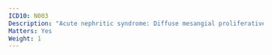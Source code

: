 ```yaml
---
ICD10: N003
Description: "Acute nephritic syndrome: Diffuse mesangial proliferative glomerulonephritis"
Matters: Yes
Weight: 1
---
```

